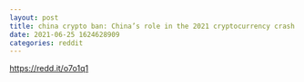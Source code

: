 ```yaml
--- 
layout: post 
title: china crypto ban: China’s role in the 2021 cryptocurrency crash 
date: 2021-06-25 1624628909 
categories: reddit 
--- 
```

https://redd.it/o7o1q1